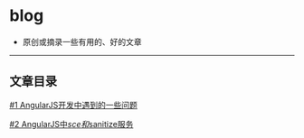 # blog
* 原创或摘录一些有用的、好的文章

<hr>

## 文章目录
[#1 AngularJS开发中遇到的一些问题](https://github.com/masterkong/blog/issues/1)

[#2 AngularJS中$sce和$sanitize服务](https://github.com/masterkong/blog/issues/2)
